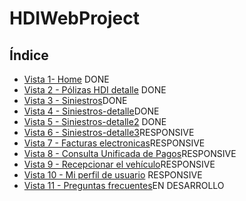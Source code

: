 # HDIWebProject

## Índice


* [Vista 1- Home](https://veronidas.github.io/HDIWebProject-master/Index.html) DONE
* [Vista 2 - Pólizas HDI detalle](https://veronidas.github.io/HDIWebProject-master/polizasHDI-detalle.html) DONE
* [Vista 3 - Siniestros](https://veronidas.github.io/HDIWebProject-master/Siniestros.html)DONE
* [Vista 4 - Siniestros-detalle](https://veronidas.github.io/HDIWebProject-master/Siniestros-detalle.html)DONE
* [Vista 5 - Siniestros-detalle2](https://veronidas.github.io/HDIWebProject-master/Siniestros-detalle2.html) DONE
* [Vista 6 - Siniestros-detalle3](https://veronidas.github.io/HDIWebProject-master/Siniestros-detalle3.html)RESPONSIVE
* [Vista 7 - Facturas electronicas](https://veronidas.github.io/HDIWebProject-master/Factura.html)RESPONSIVE
* [Vista 8 - Consulta Unificada de Pagos](https://veronidas.github.io/HDIWebProject-master/Consulta.html)RESPONSIVE 
* [Vista 9 - Recepcionar el vehículo](https://veronidas.github.io/HDIWebProject-master/Recepcionar.html)RESPONSIVE
* [Vista 10 - Mi perfil de usuario](https://veronidas.github.io/HDIWebProject-master/Perfil.html) RESPONSIVE
* [Vista 11 - Preguntas frecuentes](https://veronidas.github.io/HDIWebProject-master/Preguntas.html)EN DESARROLLO





